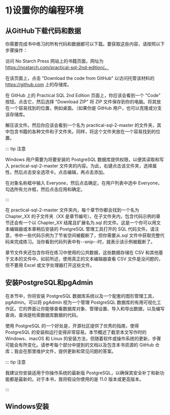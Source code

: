 # 1)设置你的编程环境



## 从GitHub下载代码和数据

你需要完成书中练习的所有代码和数据都可以下载。要获取这些内容，请按照以下步骤操作：

访问 No Starch Press 网站上的书籍页面，网址为 https://nostarch.com/practical-sql-2nd-edition/。

在该页面上，点击 "Download the code from GitHub" 以访问托管该材料的 https://github.com 上的存储库。

在 GitHub 上的 Practical SQL 2nd Edition 页面上，你应该会看到一个 "Code" 按钮。点击它，然后选择 "Download ZIP" 将 ZIP 文件保存到你的电脑。将其放在一个容易找到的位置，例如桌面。（如果你是 GitHub 用户，也可以克隆或分支该存储库。

解压该文件。然后你应该会看到一个名为 practical-sql-2-master 的文件夹，其中包含书籍的各种文件和子文件夹。同样，将这个文件夹放在一个容易找到的位置。



::: tip 注意

Windows 用户需要为将要安装的 PostgreSQL 数据库提供权限，以便其读取和写入 practical-sql-2-master 文件夹的内容。为此，右键点击该文件夹，选择属性，然后点击安全选项卡。点击编辑，再点击添加。

在对象名称框中输入 Everyone，然后点击确定。在用户列表中选中 Everyone，勾选所有允许框，然后点击应用和确定。

:::



在 practical-sql-2-master 文件夹内，每个章节你都会找到一个名为 Chapter_XX 的子文件夹（XX 是章节编号）。在子文件夹内，包含代码示例的章节还会有一个以 Chapter_XX 结尾且扩展名为.sql 的文件。这是一个你可以用文本编辑器或本章稍后安装的 PostgreSQL 管理工具打开的 SQL 代码文件。请注意，书中一些代码示例为了节省空间被截断了，但你需要从.sql 文件中获取完整代码来完成练习。当你看到代码列表中有--snip--时，就表示该示例被截断了。



章节文件夹还包含你将在练习中使用的公共数据，这些数据存储在 CSV 和其他基于文本的文件中。如前所述，使用真正的文本编辑器查看 CSV 文件是没问题的，但不要用 Excel 或文字处理器打开这些文件。



## 安装PostgreSQL和pgAdmin



在本节中，你将安装 PostgreSQL 数据库系统以及一个配套的图形管理工具，pgAdmin。可以将 pgAdmin 视为一个管理 PostgreSQL 数据库的有用可视化工作区。它的界面让你能够查看数据库对象、管理设置、导入和导出数据，以及编写查询，查询是检索数据库数据的代码。

使用 PostgreSQL 的一个好处是，开源社区提供了优秀的指南，使得 PostgreSQL 的安装和运行变得非常容易。本节概述了截至本文写作时的 Windows、macOS 和 Linux 的安装方法，但随着软件或操作系统的更新，步骤可能会有所变化。请参考每个部分中提到的文档以及包含本书资源的 GitHub 仓库；我会在那里维护文件，提供更新和常见问题的答案。

::: tip 注意

我建议你安装适用于你操作系统的最新版 PostgreSQL，以确保其安全补丁和新功能都是最新的。对于本书，我将假设你使用的是 11.0 版本或更高版本。

::: 



## Windows安装
























